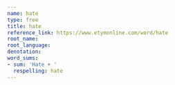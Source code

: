 ```yaml
---
name: hate
type: free
title: hate
reference_link: https://www.etymonline.com/word/hate
root_name: 
root_language: 
denotation: 
word_sums:
- sum: 'Hate + '
  respelling: hate
---
```

